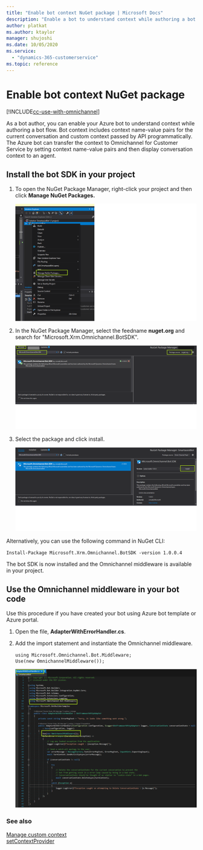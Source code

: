 ```yaml
---
title: "Enable bot context NuGet package | Microsoft Docs"
description: "Enable a bot to understand context while authoring a bot flow"
author: platkat
ms.author: ktaylor
manager: shujoshi
ms.date: 10/05/2020
ms.service: 
  - "dynamics-365-customerservice"
ms.topic: reference
---
```

# Enable bot context NuGet package

[!INCLUDE[cc-use-with-omnichannel](../../../includes/cc-use-with-omnichannel.md)]

As a bot author, you can enable your Azure bot to understand context while authoring a bot flow. Bot context includes context name-value pairs for the current conversation and custom context passed by API programmatically. The Azure bot can transfer the context to Omnichannel for Customer Service by setting context name-value pairs and then display conversation context to an agent.

## Install the bot SDK in your project

1. To open the NuGet Package Manager, right-click your project and then click **Manage NuGet Packages.** 

    ![Manage NuGet packages](../../media/bot-context-manage-nuget.png "Manage NuGet packages")

2. In the NuGet Package Manager, select the feedname **nuget.org** and search for "Microsoft.Xrm.Omnichannel.BotSDK".

    ![Search for Omnichannel middleware](../../media/bot-context-search-oc.png "Search for Omnichannel middleware")

3. Select the package and click install. 

    ![Install Omnichannel middleware](../../media/bot-context-install-oc.png "Install Omnichannel middleware")

Alternatively, you can use the following command in NuGet CLI: 

```
Install-Package Microsoft.Xrm.Omnichannel.BotSDK -version 1.0.0.4 
```
The bot SDK is now installed and the Omnichannel middleware is available in your project.

## Use the Omnichannel middleware in your bot code

Use this procedure if you have created your bot using Azure bot template or Azure portal.

1. Open the file, **AdapterWithErrorHandler.cs**.

2. Add the import statement and instantiate the Omnichannel middleware.  

    ```
    using Microsoft.Omnichannel.Bot.Middleware; 
    Use(new OmnichannelMiddleware()); 
    ```

    ![Add import statement](../../media/bot-context-add-import.png "Add import statement")


### See also

[Manage custom context](send-context-starting-chat.md)<br />
[setContextProvider](../reference/methods/setContextProvider.md)

